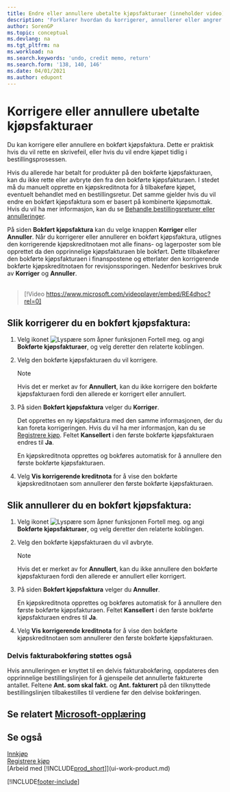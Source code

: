```yaml
---
title: Endre eller annullere ubetalte kjøpsfakturaer (inneholder video)
description: 'Forklarer hvordan du korrigerer, annullerer eller angrer en bokført kjøpsfaktura og oppretter en kjøpskreditnota automatisk.'
author: SorenGP
ms.topic: conceptual
ms.devlang: na
ms.tgt_pltfrm: na
ms.workload: na
ms.search.keywords: 'undo, credit memo, return'
ms.search.form: '138, 140, 146'
ms.date: 04/01/2021
ms.author: edupont
---
```

# Korrigere eller annullere ubetalte kjøpsfakturaer

Du kan korrigere eller annullere en bokført kjøpsfaktura. Dette er praktisk hvis du vil rette en skrivefeil, eller hvis du vil endre kjøpet tidlig i bestillingsprosessen.

Hvis du allerede har betalt for produkter på den bokførte kjøpsfakturaen, kan du ikke rette eller avbryte den fra den bokførte kjøpsfakturaen. I stedet må du manuelt opprette en kjøpskreditnota for å tilbakeføre kjøpet, eventuelt behandlet med en bestillingsretur. Det samme gjelder hvis du vil endre en bokført kjøpsfaktura som er basert på kombinerte kjøpsmottak. Hvis du vil ha mer informasjon, kan du se [Behandle bestillingsreturer eller annulleringer](purchasing-how-process-purchase-returns-cancellations.md).

På siden **Bokført kjøpsfaktura** kan du velge knappen **Korriger** eller **Annuller**. Når du korrigerer eller annullerer en bokført kjøpsfaktura, utlignes den korrigerende kjøpskreditnotaen mot alle finans- og lagerposter som ble opprettet da den opprinnelige kjøpsfakturaen ble bokført. Dette tilbakefører den bokførte kjøpsfakturaen i finanspostene og etterlater den korrigerende bokførte kjøpskreditnotaen for revisjonssporingen. Nedenfor beskrives bruk av **Korriger** og **Annuller**.
<br><br>
> [!Video https://www.microsoft.com/videoplayer/embed/RE4dhoc?rel=0]

## Slik korrigerer du en bokført kjøpsfaktura:

1. Velg ikonet ![Lyspære som åpner funksjonen Fortell meg.](media/ui-search/search_small.png "Fortell hva du vil gjøre") og angi **Bokførte kjøpsfakturaer**, og velg deretter den relaterte koblingen.  
2. Velg den bokførte kjøpsfakturaen du vil korrigere.  

    > [!NOTE]  
    >   Hvis det er merket av for **Annullert**, kan du ikke korrigere den bokførte kjøpsfakturaen fordi den allerede er korrigert eller annullert.
3. På siden **Bokført kjøpsfaktura** velger du **Korriger**.

    Det opprettes en ny kjøpsfaktura med den samme informasjonen, der du kan foreta korrigeringen. Hvis du vil ha mer informasjon, kan du se [Registrere kjøp](purchasing-how-record-purchases.md). Feltet **Kansellert** i den første bokførte kjøpsfakturaen endres til **Ja**.

    En kjøpskreditnota opprettes og bokføres automatisk for å annullere den første bokførte kjøpsfakturaen.
4. Velg **Vis korrigerende kreditnota** for å vise den bokførte kjøpskreditnotaen som annullerer den første bokførte kjøpsfakturaen.

## Slik annullerer du en bokført kjøpsfaktura:

1. Velg ikonet ![Lyspære som åpner funksjonen Fortell meg.](media/ui-search/search_small.png "Fortell hva du vil gjøre") og angi **Bokførte kjøpsfakturaer**, og velg deretter den relaterte koblingen.  
2. Velg den bokførte kjøpsfakturaen du vil avbryte.

    > [!NOTE]  
    >   Hvis det er merket av for **Annullert**, kan du ikke annullere den bokførte kjøpsfakturaen fordi den allerede er annullert eller korrigert.
3. På siden **Bokført kjøpsfaktura** velger du **Annuller**.

    En kjøpskreditnota opprettes og bokføres automatisk for å annullere den første bokførte kjøpsfakturaen. Feltet **Kansellert** i den første bokførte kjøpsfakturaen endres til **Ja**.
4. Velg **Vis korrigerende kreditnota** for å vise den bokførte kjøpskreditnotaen som annullerer den første bokførte kjøpsfakturaen.

### Delvis fakturabokføring støttes også

Hvis annulleringen er knyttet til en delvis fakturabokføring, oppdateres den opprinnelige bestillingslinjen for å gjenspeile det annullerte fakturerte antallet. Feltene **Ant. som skal fakt.** og **Ant. fakturert** på den tilknyttede bestillingslinjen tilbakestilles til verdiene før den delvise bokføringen.

## Se relatert [Microsoft-opplæring](/training/modules/receive-invoice-dynamics-d365-business-central/)

## Se også

[Innkjøp](purchasing-manage-purchasing.md)  
[Registrere kjøp](purchasing-how-record-purchases.md)  
[Arbeid med [!INCLUDE[prod_short](includes/prod_short.md)]](ui-work-product.md)


[!INCLUDE[footer-include](includes/footer-banner.md)]
